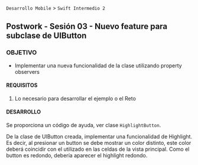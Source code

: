 `Desarrollo Mobile` > `Swift Intermedio 2`

## Postwork - Sesión 03 - Nuevo feature para subclase de UIButton

### OBJETIVO

- Implementar una nueva funcionalidad de la clase utilizando property observers

#### REQUISITOS

1. Lo necesario para desarrollar el ejemplo o el Reto

#### DESARROLLO

Se proporciona un código de ayuda, ver clase `HighlightButton`.

De la clase de UIButton creada, implementar una funcionalidad de Highlight.
Es decir, al presionar un button se debe mostrar un color distinto, este color deberá coincidir con el utilizado en las celdas de la vista principal.
Como el button es redondo, debería aparecer el highlight redondo.






